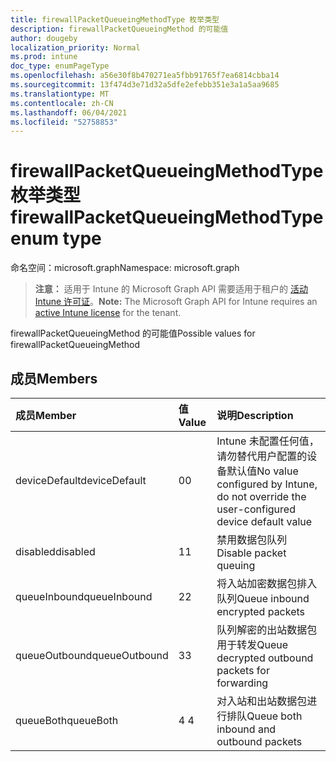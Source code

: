 ```yaml
---
title: firewallPacketQueueingMethodType 枚举类型
description: firewallPacketQueueingMethod 的可能值
author: dougeby
localization_priority: Normal
ms.prod: intune
doc_type: enumPageType
ms.openlocfilehash: a56e30f8b470271ea5fbb91765f7ea6814cbba14
ms.sourcegitcommit: 13f474d3e71d32a5dfe2efebb351e3a1a5aa9685
ms.translationtype: MT
ms.contentlocale: zh-CN
ms.lasthandoff: 06/04/2021
ms.locfileid: "52758853"
---
```

# <a name="firewallpacketqueueingmethodtype-enum-type"></a><span data-ttu-id="11e2b-103">firewallPacketQueueingMethodType 枚举类型</span><span class="sxs-lookup"><span data-stu-id="11e2b-103">firewallPacketQueueingMethodType enum type</span></span>

<span data-ttu-id="11e2b-104">命名空间：microsoft.graph</span><span class="sxs-lookup"><span data-stu-id="11e2b-104">Namespace: microsoft.graph</span></span>

> <span data-ttu-id="11e2b-105">**注意：** 适用于 Intune 的 Microsoft Graph API 需要适用于租户的 [活动 Intune 许可证](https://go.microsoft.com/fwlink/?linkid=839381)。</span><span class="sxs-lookup"><span data-stu-id="11e2b-105">**Note:** The Microsoft Graph API for Intune requires an [active Intune license](https://go.microsoft.com/fwlink/?linkid=839381) for the tenant.</span></span>

<span data-ttu-id="11e2b-106">firewallPacketQueueingMethod 的可能值</span><span class="sxs-lookup"><span data-stu-id="11e2b-106">Possible values for firewallPacketQueueingMethod</span></span>

## <a name="members"></a><span data-ttu-id="11e2b-107">成员</span><span class="sxs-lookup"><span data-stu-id="11e2b-107">Members</span></span>
|<span data-ttu-id="11e2b-108">成员</span><span class="sxs-lookup"><span data-stu-id="11e2b-108">Member</span></span>|<span data-ttu-id="11e2b-109">值</span><span class="sxs-lookup"><span data-stu-id="11e2b-109">Value</span></span>|<span data-ttu-id="11e2b-110">说明</span><span class="sxs-lookup"><span data-stu-id="11e2b-110">Description</span></span>|
|:---|:---|:---|
|<span data-ttu-id="11e2b-111">deviceDefault</span><span class="sxs-lookup"><span data-stu-id="11e2b-111">deviceDefault</span></span>|<span data-ttu-id="11e2b-112">0</span><span class="sxs-lookup"><span data-stu-id="11e2b-112">0</span></span>|<span data-ttu-id="11e2b-113">Intune 未配置任何值，请勿替代用户配置的设备默认值</span><span class="sxs-lookup"><span data-stu-id="11e2b-113">No value configured by Intune, do not override the user-configured device default value</span></span>|
|<span data-ttu-id="11e2b-114">disabled</span><span class="sxs-lookup"><span data-stu-id="11e2b-114">disabled</span></span>|<span data-ttu-id="11e2b-115">1</span><span class="sxs-lookup"><span data-stu-id="11e2b-115">1</span></span>|<span data-ttu-id="11e2b-116">禁用数据包队列</span><span class="sxs-lookup"><span data-stu-id="11e2b-116">Disable packet queuing</span></span>|
|<span data-ttu-id="11e2b-117">queueInbound</span><span class="sxs-lookup"><span data-stu-id="11e2b-117">queueInbound</span></span>|<span data-ttu-id="11e2b-118">2</span><span class="sxs-lookup"><span data-stu-id="11e2b-118">2</span></span>|<span data-ttu-id="11e2b-119">将入站加密数据包排入队列</span><span class="sxs-lookup"><span data-stu-id="11e2b-119">Queue inbound encrypted packets</span></span>|
|<span data-ttu-id="11e2b-120">queueOutbound</span><span class="sxs-lookup"><span data-stu-id="11e2b-120">queueOutbound</span></span>|<span data-ttu-id="11e2b-121">3</span><span class="sxs-lookup"><span data-stu-id="11e2b-121">3</span></span>|<span data-ttu-id="11e2b-122">队列解密的出站数据包用于转发</span><span class="sxs-lookup"><span data-stu-id="11e2b-122">Queue decrypted outbound packets for forwarding</span></span>|
|<span data-ttu-id="11e2b-123">queueBoth</span><span class="sxs-lookup"><span data-stu-id="11e2b-123">queueBoth</span></span>|<span data-ttu-id="11e2b-124">4 </span><span class="sxs-lookup"><span data-stu-id="11e2b-124">4</span></span>|<span data-ttu-id="11e2b-125">对入站和出站数据包进行排队</span><span class="sxs-lookup"><span data-stu-id="11e2b-125">Queue both inbound and outbound packets</span></span>|




